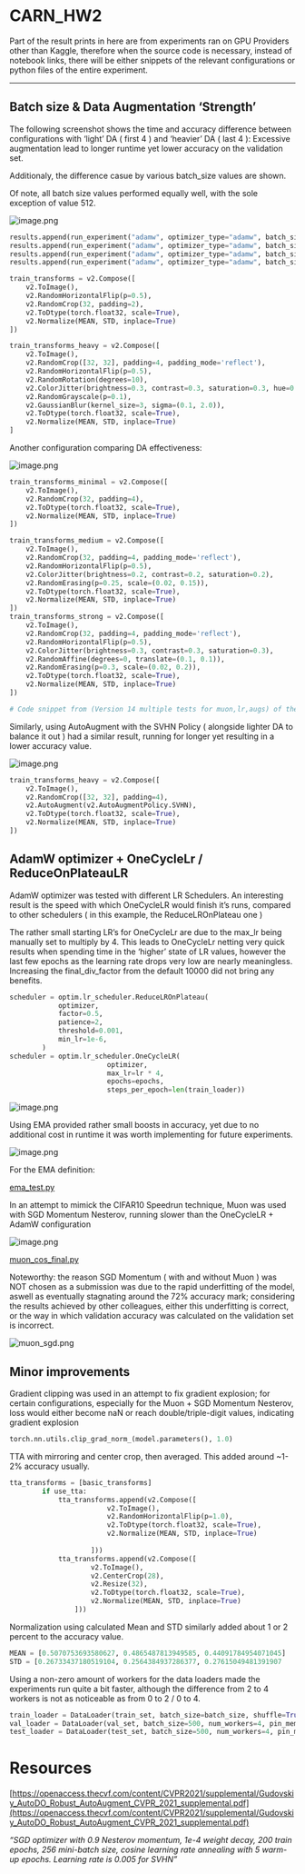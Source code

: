 # CARN_HW2

Part of the result prints in here are from experiments ran on GPU Providers other than Kaggle, therefore when the source code is necessary, instead of notebook links, there will be either snippets of the relevant configurations or python files of the entire experiment.

---

## Batch size & Data Augmentation ‘Strength’

The following screenshot shows the time and accuracy difference between configurations with ‘light’ DA ( first 4 ) and ‘heavier’ DA ( last 4 ): Excessive augmentation lead to longer runtime yet lower accuracy on the validation set.

Additionaly, the difference casue by various batch_size values are shown. 

Of note, all batch size values performed equally well, with the sole exception of value 512.

![image.png](image.png)

```python
results.append(run_experiment("adamw", optimizer_type="adamw", batch_size=64, lr=0.00015, epochs=30, augmentation=True, tta=True, weight_decay=0.05,scheduler_type="onecycle"))# results.append(run_experiment("rmsprop", "rmsprop", lr=0.001, epochs=50, augmentation=True, tta=False, weight_decay=0.0005,scheduler_type="cosine_annealing"))
results.append(run_experiment("adamw", optimizer_type="adamw", batch_size=128, lr=0.0003, epochs=30, augmentation=True, tta=True, weight_decay=0.05,scheduler_type="onecycle"))
results.append(run_experiment("adamw", optimizer_type="adamw", batch_size=256, lr=0.0006, epochs=30, augmentation=True, tta=True, weight_decay=0.05,scheduler_type="onecycle"))# results.append(run_experiment("rmsprop", "rmsprop", lr=0.001, epochs=50, augmentation=True, tta=False, weight_decay=0.0005,scheduler_type="cosine_annealing"))
results.append(run_experiment("adamw", optimizer_type="adamw", batch_size=512, lr=0.0012, epochs=30, augmentation=True, tta=True, weight_decay=0.05,scheduler_type="onecycle"))# results.append(run_experiment("rmsprop", "rmsprop", lr=0.001, epochs=50, augmentation=True, tta=False, weight_decay=0.0005,scheduler_type="cosine_annealing"))

```

```python
train_transforms = v2.Compose([
    v2.ToImage(),
    v2.RandomHorizontalFlip(p=0.5), 
    v2.RandomCrop(32, padding=2),
    v2.ToDtype(torch.float32, scale=True),
    v2.Normalize(MEAN, STD, inplace=True)
])

train_transforms_heavy = v2.Compose([
    v2.ToImage(),
    v2.RandomCrop([32, 32], padding=4, padding_mode='reflect'),
    v2.RandomHorizontalFlip(p=0.5),
    v2.RandomRotation(degrees=10),
    v2.ColorJitter(brightness=0.3, contrast=0.3, saturation=0.3, hue=0.1),
    v2.RandomGrayscale(p=0.1),
    v2.GaussianBlur(kernel_size=3, sigma=(0.1, 2.0)),
    v2.ToDtype(torch.float32, scale=True),
    v2.Normalize(MEAN, STD, inplace=True)
]
```

Another configuration comparing DA effectiveness:

![image.png](image%201.png)

```python
train_transforms_minimal = v2.Compose([
    v2.ToImage(),
    v2.RandomCrop(32, padding=4),
    v2.ToDtype(torch.float32, scale=True),
    v2.Normalize(MEAN, STD, inplace=True)
])

train_transforms_medium = v2.Compose([
    v2.ToImage(),
    v2.RandomCrop(32, padding=4, padding_mode='reflect'),
    v2.RandomHorizontalFlip(p=0.5),
    v2.ColorJitter(brightness=0.2, contrast=0.2, saturation=0.2),
    v2.RandomErasing(p=0.25, scale=(0.02, 0.15)),
    v2.ToDtype(torch.float32, scale=True),
    v2.Normalize(MEAN, STD, inplace=True)
])
train_transforms_strong = v2.Compose([
    v2.ToImage(),
    v2.RandomCrop(32, padding=4, padding_mode='reflect'),
    v2.RandomHorizontalFlip(p=0.5),
    v2.ColorJitter(brightness=0.3, contrast=0.3, saturation=0.3),
    v2.RandomAffine(degrees=0, translate=(0.1, 0.1)),
    v2.RandomErasing(p=0.3, scale=(0.02, 0.2)),
    v2.ToDtype(torch.float32, scale=True),
    v2.Normalize(MEAN, STD, inplace=True)
])

# Code snippet from (Version 14 multiple tests for muon,lr,augs) of the notebook. 
```

Similarly, using AutoAugment with the SVHN Policy ( alongside lighter DA to balance it out ) had  a similar result, running for longer yet resulting in a lower accuracy value.

![image.png](image%202.png)

```python
train_transforms_heavy = v2.Compose([
    v2.ToImage(),
    v2.RandomCrop([32, 32], padding=4),
    v2.AutoAugment(v2.AutoAugmentPolicy.SVHN),
    v2.ToDtype(torch.float32, scale=True),
    v2.Normalize(MEAN, STD, inplace=True)
])
```

## AdamW optimizer + OneCycleLr / ReduceOnPlateauLR

AdamW optimizer was tested with different LR Schedulers. An interesting result is the speed with which OneCycleLR would finish it’s runs, compared to other schedulers ( in this example, the ReduceLROnPlateau one )

The rather small starting LR’s for OneCycleLr are due to the max_lr being manually set to multiply by 4. This leads to OneCycleLr netting very quick results when spending time in the ‘higher’ state of LR values, however the last few epochs as the learning rate drops very low are nearly meaningless. Increasing the final_div_factor from the default 10000 did not bring any benefits.

```python
scheduler = optim.lr_scheduler.ReduceLROnPlateau(
            optimizer,
            factor=0.5,
            patience=2,
            threshold=0.001,
            min_lr=1e-6,
        )
scheduler = optim.lr_scheduler.OneCycleLR(
						optimizer,
						max_lr=lr * 4,
						epochs=epochs,
						steps_per_epoch=len(train_loader))
```

![image.png](image%203.png)

Using EMA provided rather small boosts in accuracy, yet due to no additional cost in runtime it was worth implementing for future experiments.

![image.png](image%204.png)

For the EMA definition:

[ema_test.py](ema_test.py)

In an attempt to mimick the CIFAR10 Speedrun technique, Muon was used with SGD Momentum Nesterov, running slower than the OneCycleLR + AdamW configuration

![image.png](image%205.png)

[muon_cos_final.py](muon_cos_final.py)

Noteworthy: the reason SGD Momentum ( with and without Muon ) was NOT chosen as a submission was due to the rapid underfitting of the model, aswell as eventually stagnating around the 72% accuracy mark; considering the results achieved by other colleagues, either this underfitting is correct, or the way in which validation accuracy was calculated on the validation set is incorrect.

![muon_sgd.png](muon_sgd.png)

## Minor improvements

Gradient clipping was used in an attempt to fix gradient explosion; for certain configurations, especially for the Muon + SGD Momentum Nesterov, loss would either become naN or reach double/triple-digit values, indicating gradient explosion

```python
torch.nn.utils.clip_grad_norm_(model.parameters(), 1.0)
```

TTA with mirroring and center crop, then averaged. This added around ~1-2% accuracy usually.

```python
tta_transforms = [basic_transforms]
        if use_tta:
            tta_transforms.append(v2.Compose([
                        v2.ToImage(),
                        v2.RandomHorizontalFlip(p=1.0),
                        v2.ToDtype(torch.float32, scale=True),
                        v2.Normalize(MEAN, STD, inplace=True)
                      
                    ]))
            tta_transforms.append(v2.Compose([
                    v2.ToImage(),
                    v2.CenterCrop(28),
                    v2.Resize(32),
                    v2.ToDtype(torch.float32, scale=True),
                    v2.Normalize(MEAN, STD, inplace=True)
                ]))
```

Normalization using calculated Mean and STD similarly added about 1 or 2 percent to the accuracy value.

```python
MEAN = [0.5070753693580627, 0.4865487813949585, 0.44091784954071045]
STD = [0.26733437180519104, 0.2564384937286377, 0.27615049481391907
```

Using a non-zero amount of workers for the data loaders made the experiments run quite a bit faster, although the difference from 2 to 4 workers is not as noticeable as from 0 to 2 / 0 to 4.

```python
train_loader = DataLoader(train_set, batch_size=batch_size, shuffle=True, num_workers=4, pin_memory=True)
val_loader = DataLoader(val_set, batch_size=500, num_workers=4, pin_memory=True)
test_loader = DataLoader(test_set, batch_size=500, num_workers=4, pin_memory=True)
```

# Resources

[https://openaccess.thecvf.com/content/CVPR2021/supplemental/Gudovskiy_AutoDO_Robust_AutoAugment_CVPR_2021_supplemental.pdf](https://openaccess.thecvf.com/content/CVPR2021/supplemental/Gudovskiy_AutoDO_Robust_AutoAugment_CVPR_2021_supplemental.pdf)

*“SGD optimizer with 0.9 Nesterov momentum, 1e-4 weight decay, 200 train epochs,
256 mini-batch size, cosine learning rate annealing with 5
warm-up epochs. Learning rate is 0.005 for SVHN”*